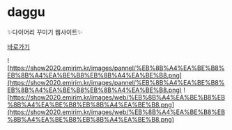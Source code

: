 # daggu
:sparkles:다이어리 꾸미기 웹사이트:sparkles:

<a href = "https://dakku.emirim.kr/index.php"> 바로가기 </a>

![https://show2020.emirim.kr/images/pannel/%EB%8B%A4%EA%BE%B8%EB%8B%A4%EA%BE%B8%EB%8B%A4%EA%BE%B8.png](https://show2020.emirim.kr/images/pannel/%EB%8B%A4%EA%BE%B8%EB%8B%A4%EA%BE%B8%EB%8B%A4%EA%BE%B8.png)
![https://show2020.emirim.kr/images/web/%EB%8B%A4%EA%BE%B8%EB%8B%A4%EA%BE%B8%EB%8B%A4%EA%BE%B8.png](https://show2020.emirim.kr/images/web/%EB%8B%A4%EA%BE%B8%EB%8B%A4%EA%BE%B8%EB%8B%A4%EA%BE%B8.png)
